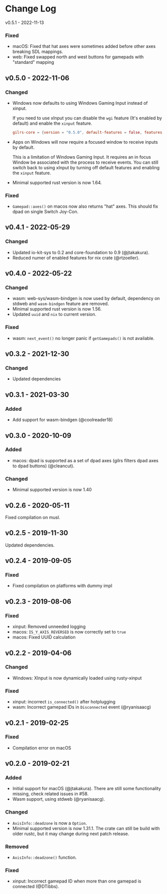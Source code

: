 Change Log
==========

v0.5.1 - 2022-11-13

### Fixed

- macOS: Fixed that hat axes were sometimes added before other axes breaking SDL mappings.
- web: Fixed swapped north and west buttons for gamepads with "standard" mapping


v0.5.0 - 2022-11-06
--------------------

### Changed

- Windows now defaults to using Windows Gaming Input instead of xinput.

  If you need to use xInput you can disable the `wgi` feature (It's enabled by default) and enable the `xinput` feature.
  ``` toml
  gilrs-core = {version = "0.5.0", default-features = false, features = ["wgi"]}
  ```
- Apps on Windows will now require a focused window to receive inputs by default.

  This is a limitation of Windows Gaming Input. It requires an in focus Window be associated with the process to receive events. You can still switch back to using xInput by turning off default features and enabling the `xinput` feature.

- Minimal supported rust version is now 1.64.

### Fixed

- `Gamepad::axes()` on macos now also returns "hat" axes. This should fix dpad on single Switch Joy-Con.

v0.4.1 - 2022-05-29
-------------------

### Changed

- Updated io-kit-sys to 0.2 and core-foundation to 0.9 (@jtakakura).
- Reduced numer of enabled features for nix crate (@rtzoeller).

v0.4.0 - 2022-05-22
-------------------

### Changed

- wasm: web-sys/wasm-bindgen is now used by default, dependency on stdweb  and `wasm-bindgen` feature are removed.
- Minimal supported rust version is now 1.56.
- Updated `uuid` and `nix` to current version.

### Fixed

- wasm: `next_event()` no longer panic if `getGamepads()` is not available.

v0.3.2 - 2021-12-30
-------------------

### Changed

- Updated dependencies

v0.3.1 - 2021-03-30
-------------------

### Added

- Add support for wasm-bindgen (@coolreader18)

v0.3.0 - 2020-10-09
-------------------

### Added

- macos: dpad is supported as a set of dpad axes (gilrs filters dpad axes to
  dpad buttons) (@cleancut).

### Changed

- Minimal supported version is now 1.40


v0.2.6 - 2020-05-11
-------------------

Fixed compilation on musl.

v0.2.5 - 2019-11-30
-------------------

Updated dependencies.

v0.2.4 - 2019-09-05
-------------------

### Fixed

- Fixed compilation on platforms with dummy impl

v0.2.3 - 2019-08-06
-------------------

### Fixed

- xinput: Removed unneeded logging
- macos: `IS_Y_AXIS_REVERSED` is now correctly set to `true`
- macos: Fixed UUID calculation


v0.2.2 - 2019-04-06
-------------------

### Changed

- Windows: XInput is now dynamically loaded using rusty-xinput

### Fixed

- xinput: incorrect `is_connected()` after hotplugging
- wasm: Incorrect gamepad IDs in `Disconnected` event (@ryanisaacg)

v0.2.1 - 2019-02-25
-------------------

### Fixed

- Compilation error on macOS

v0.2.0 - 2019-02-21
-------------------

### Added

- Initial support for macOS (@jtakakura). There are still some functionality
  missing, check related issues in #58.
- Wasm support, using stdweb (@ryanisaacg).

### Changed

- `AxisInfo::deadzone` is now a `Option`.
- Minimal supported version is now 1.31.1. The crate can still be build with
  older rustc, but it may change during next patch release.

### Removed

- `AxisInfo::deadzone()` function.

### Fixed

- xinput: Incorrect gamepad ID when more than one gamepad is connected (@DTibbs).
